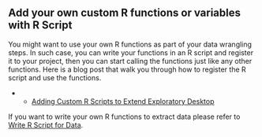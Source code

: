 ## Add your own custom R functions or variables with R Script

You might want to use your own R functions as part of your data wrangling steps. In such case, you can write your functions in an R script and register it to your project, then you can start calling the functions just like any other functions. Here is a blog post that walk you through how to register the R script and use the functions.

*  - [Adding Custom R Scripts to Extend Exploratory Desktop](https://blog.exploratory.io/adding-custom-r-scripts-to-extend-exploratory-desktop-a054832b9562#.68ny44np1)

If you want to write your own R functions to extract data please refer to [Write R Script for Data](import/r-script-data.md). 
